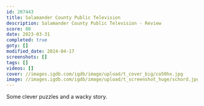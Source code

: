 ```yaml
---
id: 207443
title: Salamander County Public Television
description: Salamander County Public Television - Review
score: 80
date: 2023-03-31
completed: true
goty: []
modified_date: 2024-04-17
screenshots: []
tags: []
videos: []
cover: //images.igdb.com/igdb/image/upload/t_cover_big/co50hx.jpg
image: //images.igdb.com/igdb/image/upload/t_screenshot_huge/schord.jpg
---
```

Some clever puzzles and a wacky story.
